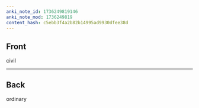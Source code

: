 ```yaml
---
anki_note_id: 1736249819146
anki_note_mod: 1736249819
content_hash: c5ebb3f4a2b82b14995ad9930dfee38d
---
```


## Front

civil

<hr/>

## Back

ordinary
